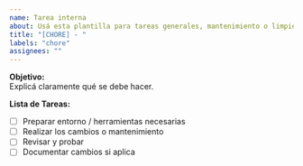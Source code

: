 ```yaml
---
name: Tarea interna
about: Usá esta plantilla para tareas generales, mantenimiento o limpieza de código
title: "[CHORE] - "
labels: "chore"
assignees: ""
---
```


**Objetivo:**  
Explicá claramente qué se debe hacer.

**Lista de Tareas:**  
- [ ] Preparar entorno / herramientas necesarias
- [ ] Realizar los cambios o mantenimiento
- [ ] Revisar y probar
- [ ] Documentar cambios si aplica